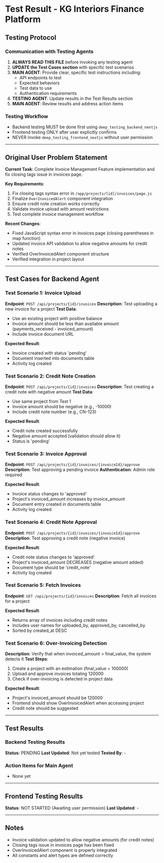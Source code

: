 # Test Result - KG Interiors Finance Platform

## Testing Protocol

### Communication with Testing Agents
1. **ALWAYS READ THIS FILE** before invoking any testing agent
2. **UPDATE the Test Cases section** with specific test scenarios
3. **MAIN AGENT**: Provide clear, specific test instructions including:
   - API endpoints to test
   - Expected behaviors
   - Test data to use
   - Authentication requirements
4. **TESTING AGENT**: Update results in the Test Results section
5. **MAIN AGENT**: Review results and address action items

### Testing Workflow
- Backend testing MUST be done first using `deep_testing_backend_nextjs`
- Frontend testing ONLY after user explicitly confirms
- NEVER invoke `deep_testing_frontend_nextjs` without user permission

---

## Original User Problem Statement

**Current Task**: Complete Invoice Management Feature implementation and fix closing tags issue in invoices page.

**Key Requirements**:
1. Fix closing tags syntax error in `/app/projects/[id]/invoices/page.js`
2. Finalize `OverInvoicedAlert` component integration
3. Ensure credit note creation works correctly
4. Validate invoice upload with amount restrictions
5. Test complete invoice management workflow

**Recent Changes**:
- Fixed JavaScript syntax error in invoices page (closing parentheses in map function)
- Updated invoice API validation to allow negative amounts for credit notes
- Verified OverInvoicedAlert component structure
- Verified integration in project layout

---

## Test Cases for Backend Agent

### Test Scenario 1: Invoice Upload
**Endpoint**: `POST /api/projects/{id}/invoices`
**Description**: Test uploading a new invoice for a project
**Test Data**:
- Use an existing project with positive balance
- Invoice amount should be less than available amount (payments_received - invoiced_amount)
- Include invoice document URL

**Expected Result**:
- Invoice created with status 'pending'
- Document inserted into documents table
- Activity log created

### Test Scenario 2: Credit Note Creation
**Endpoint**: `POST /api/projects/{id}/invoices`
**Description**: Test creating a credit note with negative amount
**Test Data**:
- Use same project from Test 1
- Invoice amount should be negative (e.g., -10000)
- Include credit note number (e.g., CN-123)

**Expected Result**:
- Credit note created successfully
- Negative amount accepted (validation should allow it)
- Status is 'pending'

### Test Scenario 3: Invoice Approval
**Endpoint**: `POST /api/projects/{id}/invoices/{invoiceId}/approve`
**Description**: Test approving a pending invoice
**Authentication**: Admin role required

**Expected Result**:
- Invoice status changes to 'approved'
- Project's invoiced_amount increases by invoice_amount
- Document entry created in documents table
- Activity log created

### Test Scenario 4: Credit Note Approval
**Endpoint**: `POST /api/projects/{id}/invoices/{invoiceId}/approve`
**Description**: Test approving a credit note (negative invoice)

**Expected Result**:
- Credit note status changes to 'approved'
- Project's invoiced_amount DECREASES (negative amount added)
- Document type should be 'credit_note'
- Activity log created

### Test Scenario 5: Fetch Invoices
**Endpoint**: `GET /api/projects/{id}/invoices`
**Description**: Fetch all invoices for a project

**Expected Result**:
- Returns array of invoices including credit notes
- Includes user names for uploaded_by, approved_by, cancelled_by
- Sorted by created_at DESC

### Test Scenario 6: Over-Invoicing Detection
**Description**: Verify that when invoiced_amount > final_value, the system detects it
**Test Steps**:
1. Create a project with an estimation (final_value = 100000)
2. Upload and approve invoices totaling 120000
3. Check if over-invoicing is detected in project data

**Expected Result**:
- Project's invoiced_amount should be 120000
- Frontend should show OverInvoicedAlert when accessing project
- Credit note should be suggested

---

## Test Results

### Backend Testing Results
**Status**: PENDING
**Last Updated**: Not yet tested
**Tested By**: -

### Action Items for Main Agent
- None yet

---

## Frontend Testing Results
**Status**: NOT STARTED (Awaiting user permission)
**Last Updated**: -

---

## Notes
- Invoice validation updated to allow negative amounts (for credit notes)
- Closing tags issue in invoices page has been fixed
- OverInvoicedAlert component is properly integrated
- All constants and alert types are defined correctly
